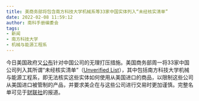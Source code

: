 ```yaml
---
title: 美商务部将包含南方科技大学机械系等33家中国实体列入“未经核实清单”
date: 2022-02-08 11:59:12
author: 南科手册编委会
tags:
- 新闻
- 南方科技大学
- 机械与能源工程系
---
```


今日美国政府又[公布](https://www.federalregister.gov/public-inspection/2022-02536/revisions-to-the-unverified-list)针对中国公司的无理打压措施。美国商务部周一将33家中国公司列入其所谓“未经核实清单”（[Unverified List](https://www.bis.doc.gov/enforcement/unverifiedlist/unverified_parties.html)），其中包括南方科技大学机械与能源工程系，即无法核实这些实体如何使用从美国进口的商品，以限制这些公司从美国进口被管制的产品，并要求美企在与这些公司进行交易时更加谨慎。完整名单可见于[财联社](https://www.cls.cn/detail/929526)的报道。
